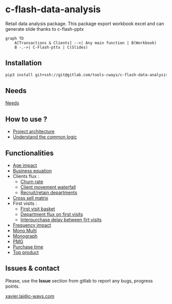 # c-flash-data-analysis

Retail data analysis package. This package export workbook excel and can generate slide thanks to c-flash-pptx

<div class="center">

```mermaid
graph TD
    A[Transactions & Clients] -->| Any main function | B(Workbook)
    B -.->| C-Flash-pttx | C(Slides)
```
</div>

## Installation

```bash
pip3 install git+ssh://git@gitlab.com/tools-cways/c-flash-data-analysis.git@master#egg=c-flash-data-analysis 
```

## Needs

[Needs](./docs/needs.md)

## How to use ?

- [Project architecture](./docs/architecture.md)
- [Understand the common logic](./docs/common-usage.md)

## Functionalities

- [Age impact](./docs/functionalities/age_impact.md)
- [Business equation](./docs/functionalities/business-equation.md)
- Clients flux :
  - [Churn rate](./docs/functionalities/churn-rate.md)
  - [Client movement waterfall](./docs/functionalities/client-movement-waterfall.md)
  - [Recruit/retain departments](./docs/functionalities/recruit-retain-departments.md)
- [Cross sell matrix](./docs/functionalities/cross-sell-matrix.md)
- First visits :
  - [First visit basket](./docs/functionalities/first-visit-basket.md)
  - [Department flux on first visits](./docs/functionalities/first-visit-department-flux.md)
  - [Interpurchase delay between firt visits](./docs/functionalities/interpurchase-delay.md)
- [Frequency impact](./docs/functionalities/frequency-impact.md)
- [Mono Multi](./docs/functionalities/mono-multi.md)
- [Monograph](./docs/functionalities/monograph.md)
- [PMG](./docs/functionalities/pmg.md)
- [Purchase time](./docs/functionalities/purchase-time.md)
- [Top product](./docs/functionalities/top-product.md)
  
## Issues & contact

Please, use the **Issue** section from gitlab to report any bugs, progress points.

<u>xavier.lai@c-ways.com</u>

